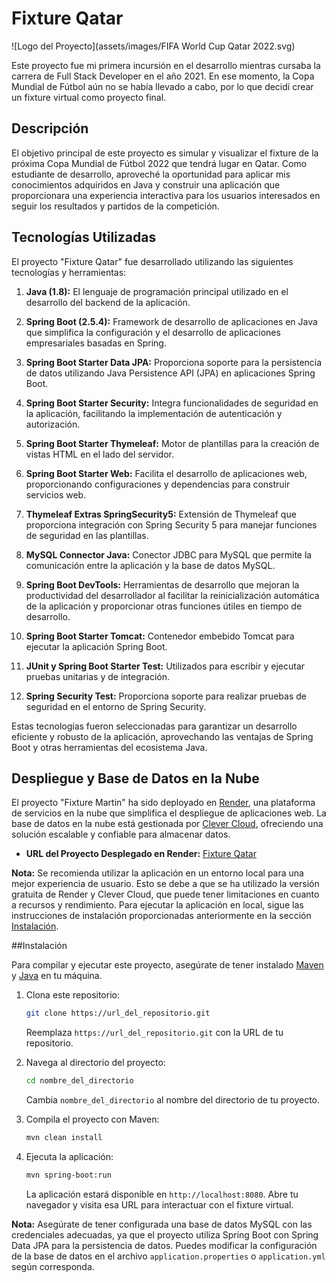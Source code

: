 # Fixture Qatar

![Logo del Proyecto](assets/images/FIFA World Cup Qatar 2022.svg)


Este proyecto fue mi primera incursión en el desarrollo mientras cursaba la carrera de Full Stack Developer  en el año 2021. En ese momento, la Copa Mundial de Fútbol aún no se había llevado a cabo, por lo que decidí crear un fixture virtual como proyecto final.

## Descripción

El objetivo principal de este proyecto es simular y visualizar el fixture de la próxima Copa Mundial de Fútbol 2022 que tendrá lugar en Qatar. Como estudiante de desarrollo, aproveché la oportunidad para aplicar mis conocimientos adquiridos en Java y construir una aplicación que proporcionara una experiencia interactiva para los usuarios interesados en seguir los resultados y partidos de la competición.


## Tecnologías Utilizadas

El proyecto "Fixture Qatar" fue desarrollado utilizando las siguientes tecnologías y herramientas:

1. **Java (1.8):** El lenguaje de programación principal utilizado en el desarrollo del backend de la aplicación.

2. **Spring Boot (2.5.4):** Framework de desarrollo de aplicaciones en Java que simplifica la configuración y el desarrollo de aplicaciones empresariales basadas en Spring.

3. **Spring Boot Starter Data JPA:** Proporciona soporte para la persistencia de datos utilizando Java Persistence API (JPA) en aplicaciones Spring Boot.

4. **Spring Boot Starter Security:** Integra funcionalidades de seguridad en la aplicación, facilitando la implementación de autenticación y autorización.

5. **Spring Boot Starter Thymeleaf:** Motor de plantillas para la creación de vistas HTML en el lado del servidor.

6. **Spring Boot Starter Web:** Facilita el desarrollo de aplicaciones web, proporcionando configuraciones y dependencias para construir servicios web.

7. **Thymeleaf Extras SpringSecurity5:** Extensión de Thymeleaf que proporciona integración con Spring Security 5 para manejar funciones de seguridad en las plantillas.

8. **MySQL Connector Java:** Conector JDBC para MySQL que permite la comunicación entre la aplicación y la base de datos MySQL.

9. **Spring Boot DevTools:** Herramientas de desarrollo que mejoran la productividad del desarrollador al facilitar la reinicialización automática de la aplicación y proporcionar otras funciones útiles en tiempo de desarrollo.

10. **Spring Boot Starter Tomcat:** Contenedor embebido Tomcat para ejecutar la aplicación Spring Boot.

11. **JUnit y Spring Boot Starter Test:** Utilizados para escribir y ejecutar pruebas unitarias y de integración.

12. **Spring Security Test:** Proporciona soporte para realizar pruebas de seguridad en el entorno de Spring Security.

Estas tecnologías fueron seleccionadas para garantizar un desarrollo eficiente y robusto de la aplicación, aprovechando las ventajas de Spring Boot y otras herramientas del ecosistema Java.

## Despliegue y Base de Datos en la Nube

El proyecto "Fixture Martin" ha sido deployado en [Render](https://render.com/), una plataforma de servicios en la nube que simplifica el despliegue de aplicaciones web. La base de datos en la nube está gestionada por [Clever Cloud](https://www.clever-cloud.com/), ofreciendo una solución escalable y confiable para almacenar datos.

- **URL del Proyecto Desplegado en Render:** [Fixture Qatar](https://fixtureqatar.onrender.com/)

**Nota:** Se recomienda utilizar la aplicación en un entorno local para una mejor experiencia de usuario. Esto se debe a que se ha utilizado la versión gratuita de Render y Clever Cloud, que puede tener limitaciones en cuanto a recursos y rendimiento. Para ejecutar la aplicación en local, sigue las instrucciones de instalación proporcionadas anteriormente en la sección [Instalación](#instalación).


##Instalación

Para compilar y ejecutar este proyecto, asegúrate de tener instalado [Maven](https://maven.apache.org/) y [Java](https://www.oracle.com/java/technologies/javase-downloads.html) en tu máquina.

1. Clona este repositorio:

    ```bash
    git clone https://url_del_repositorio.git
    ```

    Reemplaza `https://url_del_repositorio.git` con la URL de tu repositorio.

2. Navega al directorio del proyecto:

    ```bash
    cd nombre_del_directorio
    ```

    Cambia `nombre_del_directorio` al nombre del directorio de tu proyecto.

3. Compila el proyecto con Maven:

    ```bash
    mvn clean install
    ```

4. Ejecuta la aplicación:

    ```bash
    mvn spring-boot:run
    ```

   La aplicación estará disponible en `http://localhost:8080`. Abre tu navegador y visita esa URL para interactuar con el fixture virtual.

**Nota:** Asegúrate de tener configurada una base de datos MySQL con las credenciales adecuadas, ya que el proyecto utiliza Spring Boot con Spring Data JPA para la persistencia de datos. Puedes modificar la configuración de la base de datos en el archivo `application.properties` o `application.yml` según corresponda.